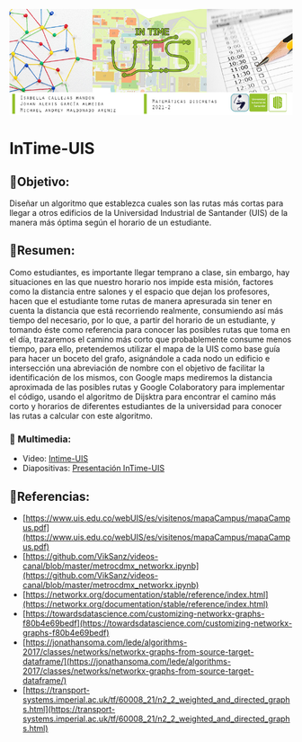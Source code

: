 ![Image text](https://github.com/IC-03/InTime-UIS/blob/main/Banner-MD-Final.jpg)
# InTime-UIS

## 📌Objetivo:

Diseñar un algoritmo que establezca cuales son las rutas más cortas para llegar a otros edificios de la Universidad Industrial de Santander (UIS) de la manera más óptima según el horario de un estudiante.

## 📌Resumen:

Como estudiantes, es importante llegar temprano a clase, sin embargo, hay situaciones en las que nuestro horario nos impide esta misión, factores como la distancia entre salones y el espacio que dejan los profesores, hacen que el estudiante tome rutas de manera apresurada sin tener en cuenta la distancia que está recorriendo realmente, consumiendo así más tiempo del necesario, por lo que, a partir del horario de un estudiante, y tomando éste como referencia para conocer las posibles rutas que toma en el día, trazaremos el camino más corto que probablemente consume menos tiempo, para ello, pretendemos utilizar el mapa de la UIS como base guía para hacer un boceto del grafo, asignándole a cada nodo un edificio e intersección una abreviación de nombre con el objetivo de facilitar la identificación de los mismos, con Google maps mediremos la distancia aproximada de las posibles rutas y Google Colaboratory para implementar el código, usando el algoritmo de Dijsktra para encontrar el camino más corto y horarios de diferentes estudiantes de la universidad para conocer las rutas a calcular con este algoritmo.

### 📌 Multimedia:
- Video: [Intime-UIS](https://drive.google.com/file/d/1vWnw-nIVrzGQKXAuXR8vOpO1OIiLStyF/view?usp=sharing)
- Diapositivas: [Presentación InTime-UIS](https://github.com/IC-03/InTime-UIS/blob/main/InTimeUIS-Presentaci%C3%B3n.pdf)


## 📌Referencias:

- [https://www.uis.edu.co/webUIS/es/visitenos/mapaCampus/mapaCampus.pdf](https://www.uis.edu.co/webUIS/es/visitenos/mapaCampus/mapaCampus.pdf)
- [https://github.com/VikSanz/videos-canal/blob/master/metrocdmx_networkx.ipynb](https://github.com/VikSanz/videos-canal/blob/master/metrocdmx_networkx.ipynb)
- [https://networkx.org/documentation/stable/reference/index.html](https://networkx.org/documentation/stable/reference/index.html)
- [https://towardsdatascience.com/customizing-networkx-graphs-f80b4e69bedf](https://towardsdatascience.com/customizing-networkx-graphs-f80b4e69bedf)
- [https://jonathansoma.com/lede/algorithms-2017/classes/networks/networkx-graphs-from-source-target-dataframe/](https://jonathansoma.com/lede/algorithms-2017/classes/networks/networkx-graphs-from-source-target-dataframe/)
- [https://transport-systems.imperial.ac.uk/tf/60008_21/n2_2_weighted_and_directed_graphs.html](https://transport-systems.imperial.ac.uk/tf/60008_21/n2_2_weighted_and_directed_graphs.html)
